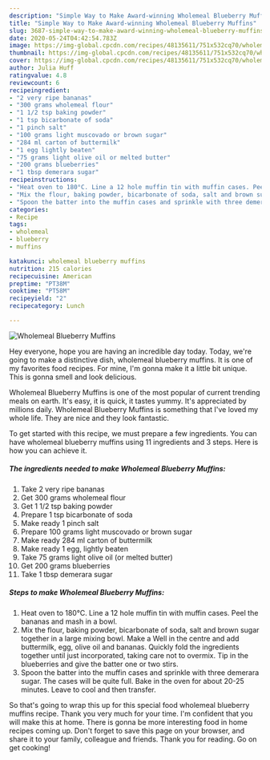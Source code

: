 ```yaml
---
description: "Simple Way to Make Award-winning Wholemeal Blueberry Muffins"
title: "Simple Way to Make Award-winning Wholemeal Blueberry Muffins"
slug: 3687-simple-way-to-make-award-winning-wholemeal-blueberry-muffins
date: 2020-05-24T04:42:54.783Z
image: https://img-global.cpcdn.com/recipes/48135611/751x532cq70/wholemeal-blueberry-muffins-recipe-main-photo.jpg
thumbnail: https://img-global.cpcdn.com/recipes/48135611/751x532cq70/wholemeal-blueberry-muffins-recipe-main-photo.jpg
cover: https://img-global.cpcdn.com/recipes/48135611/751x532cq70/wholemeal-blueberry-muffins-recipe-main-photo.jpg
author: Julia Huff
ratingvalue: 4.8
reviewcount: 6
recipeingredient:
- "2 very ripe bananas"
- "300 grams wholemeal flour"
- "1 1/2 tsp baking powder"
- "1 tsp bicarbonate of soda"
- "1 pinch salt"
- "100 grams light muscovado or brown sugar"
- "284 ml carton of buttermilk"
- "1 egg lightly beaten"
- "75 grams light olive oil or melted butter"
- "200 grams blueberries"
- "1 tbsp demerara sugar"
recipeinstructions:
- "Heat oven to 180°C. Line a 12 hole muffin tin with muffin cases. Peel the bananas and mash in a bowl."
- "Mix the flour, baking powder, bicarbonate of soda, salt and brown sugar together in a large mixing bowl. Make a Well in the centre and add buttermilk, egg, olive oil and bananas. Quickly fold the ingredients together until just incorporated, taking care not to overmix.  Tip in the blueberries and give the batter one or two stirs."
- "Spoon the batter into the muffin cases and sprinkle with three demerara sugar. The cases will be quite full. Bake in the oven for about 20-25 minutes. Leave to cool and then transfer."
categories:
- Recipe
tags:
- wholemeal
- blueberry
- muffins

katakunci: wholemeal blueberry muffins 
nutrition: 215 calories
recipecuisine: American
preptime: "PT38M"
cooktime: "PT58M"
recipeyield: "2"
recipecategory: Lunch

---
```



![Wholemeal Blueberry Muffins](https://img-global.cpcdn.com/recipes/48135611/751x532cq70/wholemeal-blueberry-muffins-recipe-main-photo.jpg)

Hey everyone, hope you are having an incredible day today. Today, we're going to make a distinctive dish, wholemeal blueberry muffins. It is one of my favorites food recipes. For mine, I'm gonna make it a little bit unique. This is gonna smell and look delicious.



Wholemeal Blueberry Muffins is one of the most popular of current trending meals on earth. It's easy, it is quick, it tastes yummy. It's appreciated by millions daily. Wholemeal Blueberry Muffins is something that I've loved my whole life. They are nice and they look fantastic.


To get started with this recipe, we must prepare a few ingredients. You can have wholemeal blueberry muffins using 11 ingredients and 3 steps. Here is how you can achieve it.

<!--inarticleads1-->

##### The ingredients needed to make Wholemeal Blueberry Muffins:

1. Take 2 very ripe bananas
1. Get 300 grams wholemeal flour
1. Get 1 1/2 tsp baking powder
1. Prepare 1 tsp bicarbonate of soda
1. Make ready 1 pinch salt
1. Prepare 100 grams light muscovado or brown sugar
1. Make ready 284 ml carton of buttermilk
1. Make ready 1 egg, lightly beaten
1. Take 75 grams light olive oil (or melted butter)
1. Get 200 grams blueberries
1. Take 1 tbsp demerara sugar




<!--inarticleads2-->

##### Steps to make Wholemeal Blueberry Muffins:

1. Heat oven to 180°C. Line a 12 hole muffin tin with muffin cases. Peel the bananas and mash in a bowl.
1. Mix the flour, baking powder, bicarbonate of soda, salt and brown sugar together in a large mixing bowl. Make a Well in the centre and add buttermilk, egg, olive oil and bananas. Quickly fold the ingredients together until just incorporated, taking care not to overmix.  Tip in the blueberries and give the batter one or two stirs.
1. Spoon the batter into the muffin cases and sprinkle with three demerara sugar. The cases will be quite full. Bake in the oven for about 20-25 minutes. Leave to cool and then transfer.




So that's going to wrap this up for this special food wholemeal blueberry muffins recipe. Thank you very much for your time. I'm confident that you will make this at home. There is gonna be more interesting food in home recipes coming up. Don't forget to save this page on your browser, and share it to your family, colleague and friends. Thank you for reading. Go on get cooking!

